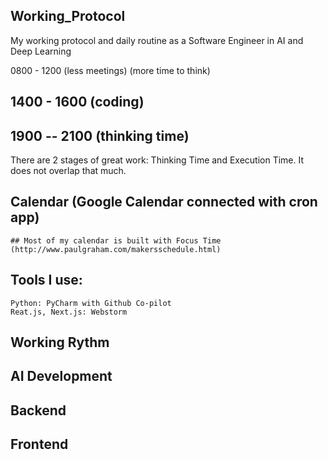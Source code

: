 ## Working_Protocol
My working protocol and daily routine as a Software Engineer in AI and Deep Learning

0800 - 1200 (less meetings) (more time to think)

## 1400 - 1600 (coding)

## 1900 -- 2100 (thinking time)

There are 2 stages of great work: Thinking Time and Execution Time. It does not overlap that much.


## Calendar (Google Calendar connected with cron app)
    ## Most of my calendar is built with Focus Time (http://www.paulgraham.com/makersschedule.html)



## Tools I use:
    Python: PyCharm with Github Co-pilot
    Reat.js, Next.js: Webstorm 
    
## Working Rythm

## AI Development

## Backend

## Frontend
